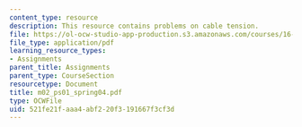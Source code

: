 ```yaml
---
content_type: resource
description: This resource contains problems on cable tension.
file: https://ol-ocw-studio-app-production.s3.amazonaws.com/courses/16-01-unified-engineering-i-ii-iii-iv-fall-2005-spring-2006/521fe21faaa4abf220f3191667f3cf3d_m02_ps01_spring04.pdf
file_type: application/pdf
learning_resource_types:
- Assignments
parent_title: Assignments
parent_type: CourseSection
resourcetype: Document
title: m02_ps01_spring04.pdf
type: OCWFile
uid: 521fe21f-aaa4-abf2-20f3-191667f3cf3d
---
```

